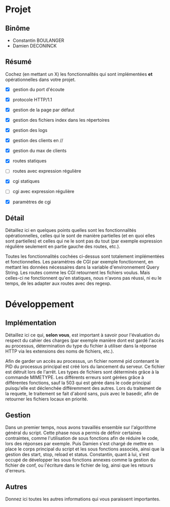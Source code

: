 Projet
======

Binôme
------

- Constantin BOULANGER
- Damien  DECONINCK

Résumé
------

Cochez (en mettant un X) les fonctionnalités qui sont implémentées **et** opérationnelles dans votre projet.

  - [X] gestion du port d'écoute
  - [X] protocole HTTP/1.1
  - [X] gestion de la page par défaut
  - [X] gestion des fichiers index dans les répertoires
  - [X] gestion des logs
  - [X] gestion des clients en //
  - [X] gestion du max de clients
  - [X] routes statiques
  - [ ] routes avec expression régulière
  - [X] cgi statiques
  - [ ] cgi avec expression régulière
  - [X] paramètres de cgi


Détail
------

Détaillez ici en quelques points quelles sont les fonctionnalités opérationnelles, celles qui le sont de manière partielles (et en quoi elles sont partielles) et celles qui ne le sont pas du tout (par exemple expression régulière seulement en partie gauche des routes, etc.).


Toutes les fonctionnalités cochées ci-dessus sont totalement implémentées et fonctionnelles. Les paramètres de CGI par exemple fonctionnent, en mettant les données nécessaires dans la variable d'environnement Query String. Les routes comme les CGI retournent les fichiers voulus. Mais celles-ci ne fonctionnent qu'en statiques, nous n'avons pas réussi, ni eu le temps, de les adapter aux routes avec des regexp.


Développement
=============

Implémentation
--------------

Détaillez ici ce qui, **selon vous**, est important à savoir pour l'évaluation du respect du cahier des charges (par exemple manière dont est gardé l'accès au processus, détermination du type du fichier à utiliser dans la réponse HTTP via les extensions des noms de fichiers, etc.).

Afin de garder un accès au processus, un fichier nommé pid contenant le PID du processus principal est créé lors du lancement du serveur. Ce fichier est détruit lors de l'arrêt. Les types de fichiers sont déterminés grâce à la commande MIMETYPE. Les différents erreurs sont gérées grâce à différentes fonctions, sauf la 503 qui est gérée dans le code principal puisqu'elle est déclenchée différemment des autres. Lors du traitement de la requete, le traitement se fait d'abord sans, puis avec le basedir, afin de retourner les fichiers locaux en priorité.

Gestion
-------

Dans un premier temps, nous avons travaillés ensemble sur l'algorithme général du script. Cette phase nous a permis de définir certaines contraintes, comme l'utilisation de sous fonctions afin de réduire le code, lors des réponses par exemple. Puis Damien s'est chargé de mettre en place le corps principal du script et les sous fonctions associés, ainsi que la gestion des start, stop, reload et status. Constantin, quant à lui, s'est occupé de développer les sous fonctions annexes comme la gestion du fichier de conf, ou l'écriture dans le fichier de log, ainsi que les retours d'erreurs.

Autres
------

Donnez ici toutes les autres informations qui vous paraissent importantes.
